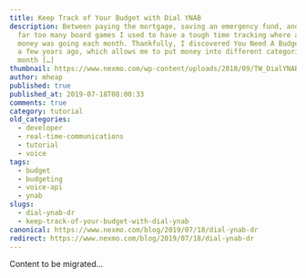 ```yaml
---
title: Keep Track of Your Budget with Dial YNAB
description: Between paying the mortgage, saving an emergency fund, and buying
  far too many board games I used to have a tough time tracking where all of my
  money was going each month. Thankfully, I discovered You Need A Budget (YNAB)
  a few years ago, which allows me to put money into different categories each
  month […]
thumbnail: https://www.nexmo.com/wp-content/uploads/2018/09/TW_DialYNAB.png
author: mheap
published: true
published_at: 2019-07-18T08:00:33
comments: true
category: tutorial
old_categories:
  - developer
  - real-time-communications
  - tutorial
  - voice
tags:
  - budget
  - budgeting
  - voice-api
  - ynab
slugs:
  - dial-ynab-dr
  - keep-track-of-your-budget-with-dial-ynab
canonical: https://www.nexmo.com/blog/2019/07/18/dial-ynab-dr
redirect: https://www.nexmo.com/blog/2019/07/18/dial-ynab-dr
---
```

Content to be migrated...
